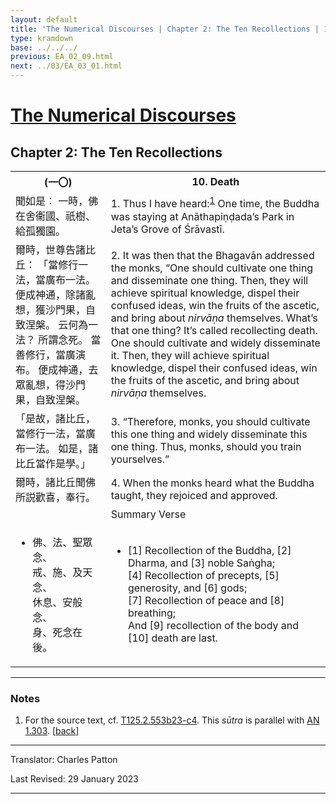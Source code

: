 ```yaml
---
layout: default
title: 'The Numerical Discourses | Chapter 2: The Ten Recollections | 10. Death'
type: kramdown
base: ../../../
previous: EA_02_09.html
next: ../03/EA_03_01.html
---
```


<h1><a href='../index.html'>The Numerical Discourses</a></h1>
<h2>Chapter 2: The Ten Recollections</h2>

<table class="trans">
  <th class='ch'>(一〇)</th>
  <th class='en'>10. Death</th>
  <tr>
    <td class='ch' title='T125.2.553b23'>聞如是： 一時，佛在舍衞國、祇樹、給孤獨園。</td>
    <td id='p1'>1. Thus I have heard:<sup id="ref1"><a href="#n1">1</a></sup> One time, the Buddha was staying at Anāthapiṇḍada’s Park in Jeta’s Grove of Śrāvastī.</td>
  </tr>
  <tr>
    <td class='ch' title='T125.2.553b24'>爾時，世尊告諸比丘： 「當修行一法，當廣布一法。 便成神通，除諸亂想，獲沙門果，自致涅槃。 云何為一法？ 所謂念死。 當善修行，當廣演布。 便成神通，去眾亂想，得沙門果，自致涅槃。</td>
    <td id='p2'>2. It was then that the Bhagavān addressed the monks, “One should cultivate one thing and disseminate one thing. Then, they will achieve spiritual knowledge, dispel their confused ideas, win the fruits of the ascetic, and bring about <em>nirvāṇa</em> themselves. What’s that one thing? It’s called recollecting death. One should cultivate and widely disseminate it. Then, they will achieve spiritual knowledge, dispel their confused ideas, win the fruits of the ascetic, and bring about <em>nirvāṇa</em> themselves.</td>
  </tr>
  <tr>
    <td class='ch' title='T125.2.553b28'>「是故，諸比丘，當修行一法，當廣布一法。 如是，諸比丘當作是學。」</td>
    <td id='p3'>3. “Therefore, monks, you should cultivate this one thing and widely disseminate this one thing. Thus, monks, should you train yourselves.”</td>
  </tr>
  <tr>
    <td class='ch' title='T125.2.553b29'>爾時，諸比丘聞佛所説歡喜，奉行。</td>
    <td id='p4'>4. When the monks heard what the Buddha taught, they rejoiced and approved.</td>
  </tr>
<tr>
  <td class='ch' title='t125.2.553c2'></td>
  <td class='subheading'>Summary Verse</td>
</tr>
<tr>
  <td title='T125.2.553c2'><ul class='verse'>
    <li class='ch'>佛、法、聖眾念、<br/>
    戒、施、及天念、<br/>
    休息、安般念、<br/>
    身、死念在後。</li>
  </ul></td>
  <td><ul class='verse'>
    <li>[1] Recollection of the Buddha, [2] Dharma, and [3] noble Saṅgha;<br/>
    [4] Recollection of precepts, [5] generosity, and [6] gods;<br/>
    [7] Recollection of peace and [8] breathing;<br/>
    And [9] recollection of the body and [10] death are last.</li>
  </ul></td>
</tr>
</table>

<hr/>

<h3 id="notes">Notes</h3>

<ol class="notes-list">
<li id="n1"><p>For the source text, cf. <a href="https://cbetaonline.dila.edu.tw/zh/T02n0125_p0553b23" target="_blank">T125.2.553b23-c4</a>. This <em>sūtra</em> is parallel with <a href="https://suttacentral.net/an1.296-305" target="_blank">AN 1.303</a>. [<a href="#ref1">back</a>]</p></li>
</ol>
<hr/>

<p class="translator">Translator: Charles Patton</p>
<p class='revised'>Last Revised: 29 January 2023</p>

<hr/>